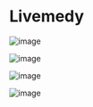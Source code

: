 # Livemedy
![image](https://github.com/ertugrulakdag/LivemedyDownNotifier/assets/11241955/9dbffb33-413d-4805-8beb-285a09e1c4dc)

![image](https://github.com/ertugrulakdag/LivemedyDownNotifier/assets/11241955/f663ecf0-609b-4779-b36f-9797974c13e0)

![image](https://github.com/ertugrulakdag/LivemedyDownNotifier/assets/11241955/fa01e90d-37f3-4e54-8007-783048665a47)

![image](https://github.com/ertugrulakdag/LivemedyDownNotifier/assets/11241955/83c1ef77-9a0c-4b2e-9808-2bd046ef2ca8)
